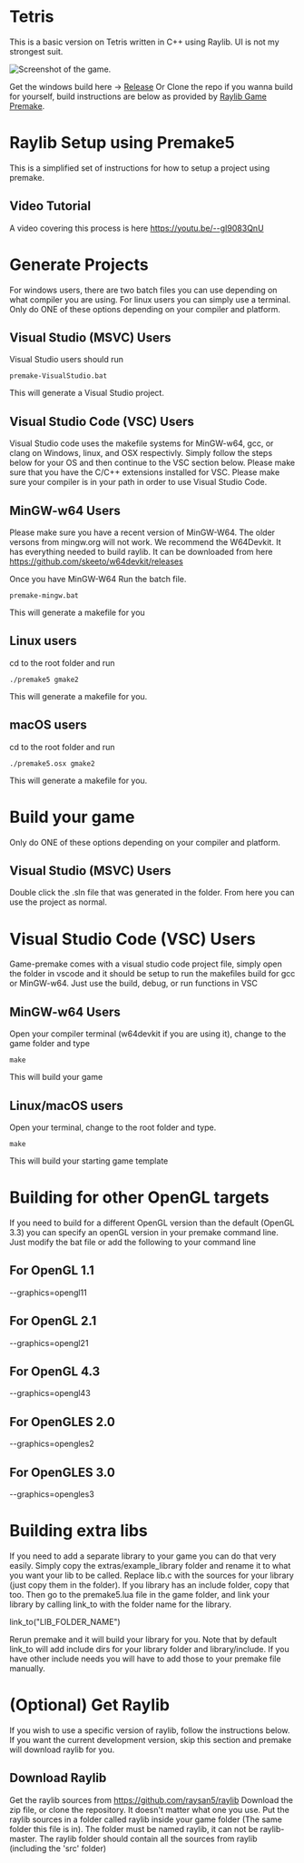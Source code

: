 # Tetris
This is a basic version on Tetris written in C++ using Raylib.
UI is not my strongest suit.

![Screenshot of the game.](/GameScreenshot_v2.png)

Get the windows build here -> [Release](https://github.com/Prashant2104/Tetris-Raylib/releases)
Or Clone the repo if you wanna build for yourself, build instructions are below as provided by [Raylib Game Premake](https://github.com/raylib-extras/game-premake).

# Raylib Setup using Premake5
This is a simplified set of instructions for how to setup a project using premake.

## Video Tutorial
A video covering this process is here
https://youtu.be/--gI9083QnU

# Generate Projects
For windows users, there are two batch files you can use depending on what compiler you are using. For linux users you can simply use a terminal.
Only do ONE of these options depending on your compiler and platform.
## Visual Studio (MSVC) Users
Visual Studio users should run

    premake-VisualStudio.bat
	
This will generate a Visual Studio project.

## Visual Studio Code (VSC) Users
Visual Studio code uses the makefile systems for MinGW-w64, gcc, or clang on Windows, linux, and OSX respectivly. Simply follow the steps below for your OS and then continue to the VSC section below. Please make sure that you have the C/C++ extensions installed for VSC. Please make sure your compiler is in your path in order to use Visual Studio Code.
	
## MinGW-w64 Users
Please make sure you have a recent version of MinGW-W64. The older versons from mingw.org will not work.
We recommend the W64Devkit. It has everything needed to build raylib. It can be downloaded from here https://github.com/skeeto/w64devkit/releases

Once you have MinGW-W64
Run the batch file.

    premake-mingw.bat

This will generate a makefile for you

## Linux users
cd to the root folder and run

    ./premake5 gmake2

This will generate a makefile for you.

## macOS users
cd to the root folder and run

    ./premake5.osx gmake2
	
This will generate a makefile for you.

# Build your game
Only do ONE of these options depending on your compiler and platform.

## Visual Studio (MSVC) Users
Double click the .sln file that was generated in the folder. From here you can use the project as normal.

# Visual Studio Code (VSC) Users
Game-premake comes with a visual studio code project file, simply open the folder in vscode and it should be setup to run the makefiles build for gcc or MinGW-w64. Just use the build, debug, or run functions in VSC

## MinGW-w64 Users
Open your compiler terminal (w64devkit if you are using it), change to the game folder and type 

    make
	
This will build your game
	
## Linux/macOS users
Open your terminal, change to the root folder and type.

    make
	
This will build your starting game template
	
	
# Building for other OpenGL targets
If you need to build for a different OpenGL version than the default (OpenGL 3.3) you can specify an openGL version in your premake command line. Just modify the bat file or add the following to your command line

## For OpenGL 1.1
--graphics=opengl11

## For OpenGL 2.1
--graphics=opengl21

## For OpenGL 4.3
--graphics=opengl43

## For OpenGLES 2.0
--graphics=opengles2

## For OpenGLES 3.0
--graphics=opengles3

# Building extra libs
If you need to add a separate library to your game you can do that very easily.
Simply copy the extras/example_library folder and rename it to what you want your lib to be called.
Replace lib.c with the sources for your library (just copy them in the folder).
If you library has an include folder, copy that too.
Then go to the premake5.lua file in the game folder, and link your library by calling link_to with the folder name for the library.

link_to("LIB_FOLDER_NAME")

Rerun premake and it will build your library for you.
Note that by default link_to will add include dirs for your library folder and library/include. If you have other include needs you will have to add those to your premake file manually.

# (Optional) Get Raylib
If you wish to use a specific version of raylib, follow the instructions below. If you want the current development version, skip this section and premake will download raylib for you.

## Download Raylib
Get the raylib sources from 
https://github.com/raysan5/raylib
Download the zip file, or clone the repository. It doesn't matter what one you use.
Put the raylib sources in a folder called raylib inside your game folder (The same folder this file is in). The folder must be named raylib, it can not be raylib-master. The raylib folder should contain all the sources from raylib (including the 'src' folder)